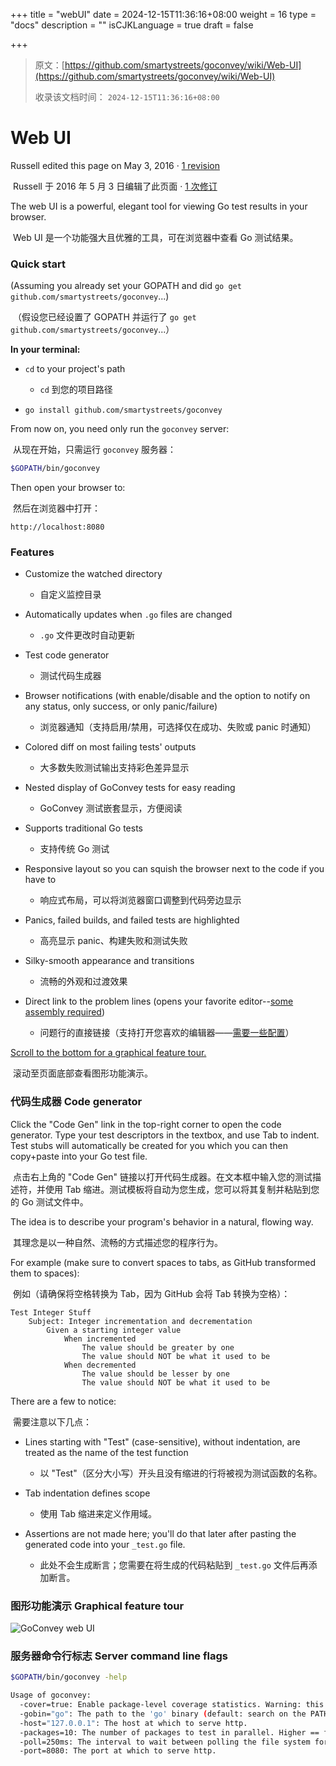 +++
title = "webUI"
date = 2024-12-15T11:36:16+08:00
weight = 16
type = "docs"
description = ""
isCJKLanguage = true
draft = false

+++

> 原文：[https://github.com/smartystreets/goconvey/wiki/Web-UI](https://github.com/smartystreets/goconvey/wiki/Web-UI)
>
> 收录该文档时间： `2024-12-15T11:36:16+08:00`

# Web UI



Russell edited this page on May 3, 2016 · [1 revision](https://github.com/smartystreets/goconvey/wiki/Web-UI/_history)

​	Russell 于 2016 年 5 月 3 日编辑了此页面 · [1 次修订](https://github.com/smartystreets/goconvey/wiki/Web-UI/_history)

The web UI is a powerful, elegant tool for viewing Go test results in your browser.

​	Web UI 是一个功能强大且优雅的工具，可在浏览器中查看 Go 测试结果。

### Quick start



(Assuming you already set your GOPATH and did `go get github.com/smartystreets/goconvey`...)

​	（假设您已经设置了 GOPATH 并运行了 `go get github.com/smartystreets/goconvey`...）

**In your terminal:**

- `cd` to your project's path
  - `cd` 到您的项目路径

- `go install github.com/smartystreets/goconvey`

From now on, you need only run the `goconvey` server:

​	从现在开始，只需运行 `goconvey` 服务器：

```sh
$GOPATH/bin/goconvey
```



Then open your browser to:

​	然后在浏览器中打开：

```
http://localhost:8080
```



### Features



- Customize the watched directory
  - 自定义监控目录

- Automatically updates when `.go` files are changed
  - `.go` 文件更改时自动更新

- Test code generator
  - 测试代码生成器

- Browser notifications (with enable/disable and the option to notify on any status, only success, or only panic/failure)
  - 浏览器通知（支持启用/禁用，可选择仅在成功、失败或 panic 时通知）

- Colored diff on most failing tests' outputs
  - 大多数失败测试输出支持彩色差异显示

- Nested display of GoConvey tests for easy reading
  - GoConvey 测试嵌套显示，方便阅读

- Supports traditional Go tests
  - 支持传统 Go 测试

- Responsive layout so you can squish the browser next to the code if you have to
  - 响应式布局，可以将浏览器窗口调整到代码旁边显示

- Panics, failed builds, and failed tests are highlighted
  - 高亮显示 panic、构建失败和测试失败

- Silky-smooth appearance and transitions
  - 流畅的外观和过渡效果

- Direct link to the problem lines (opens your favorite editor--[some assembly required](https://github.com/smartystreets/goconvey/wiki/Opening-files-in-your-editor-from-the-Web-UI))
  - 问题行的直接链接（支持打开您喜欢的编辑器——[需要一些配置](https://github.com/smartystreets/goconvey/wiki/Opening-files-in-your-editor-from-the-Web-UI)）


[Scroll to the bottom for a graphical feature tour.](https://github.com/smartystreets/goconvey/wiki/Web-UI#graphical-feature-tour)

​	滚动至页面底部查看图形功能演示。

### 代码生成器 Code generator



Click the "Code Gen" link in the top-right corner to open the code generator. Type your test descriptors in the textbox, and use Tab to indent. Test stubs will automatically be created for you which you can then copy+paste into your Go test file.

​	点击右上角的 "Code Gen" 链接以打开代码生成器。在文本框中输入您的测试描述符，并使用 Tab 缩进。测试模板将自动为您生成，您可以将其复制并粘贴到您的 Go 测试文件中。

The idea is to describe your program's behavior in a natural, flowing way.

​	其理念是以一种自然、流畅的方式描述您的程序行为。

For example (make sure to convert spaces to tabs, as GitHub transformed them to spaces):

​	例如（请确保将空格转换为 Tab，因为 GitHub 会将 Tab 转换为空格）：

```
Test Integer Stuff
	Subject: Integer incrementation and decrementation
		Given a starting integer value
			When incremented
				The value should be greater by one
				The value should NOT be what it used to be
			When decremented
				The value should be lesser by one
				The value should NOT be what it used to be
```



There are a few to notice:

​	需要注意以下几点：

- Lines starting with "Test" (case-sensitive), without indentation, are treated as the name of the test function
  - 以 "Test"（区分大小写）开头且没有缩进的行将被视为测试函数的名称。

- Tab indentation defines scope
  - 使用 Tab 缩进来定义作用域。

- Assertions are not made here; you'll do that later after pasting the generated code into your `_test.go` file.
  - 此处不会生成断言；您需要在将生成的代码粘贴到 `_test.go` 文件后再添加断言。


### 图形功能演示 Graphical feature tour



![GoConvey web UI](webUI_img/687474703a2f2f692e696d6775722e636f6d2f4f377556766f712e706e67.png)

### 服务器命令行标志 Server command line flags



```sh
$GOPATH/bin/goconvey -help

Usage of goconvey:
  -cover=true: Enable package-level coverage statistics. Warning: this will obfuscate line number reporting on panics and build failures! Requires Go 1.2+ and the go cover tool. (default: true)
  -gobin="go": The path to the 'go' binary (default: search on the PATH).
  -host="127.0.0.1": The host at which to serve http.
  -packages=10: The number of packages to test in parallel. Higher == faster but more costly in terms of computing. (default: 10)
  -poll=250ms: The interval to wait between polling the file system for changes (default: 250ms).
  -port=8080: The port at which to serve http.
```

